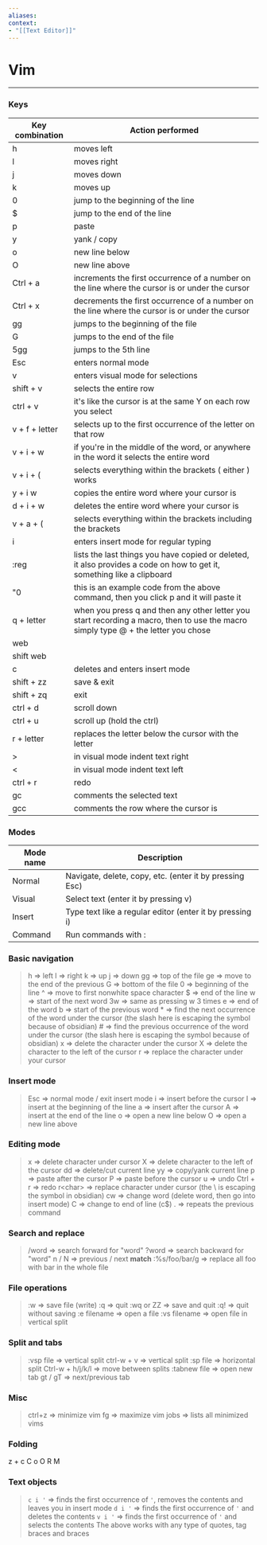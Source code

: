 ```yaml
---
aliases:
context:
- "[[Text Editor]]"
---
```


# Vim

---
### Keys

| Key combination | Action performed |
|------------------  |--------------------  |
| h | moves left |
| l | moves right |
| j | moves down |
| k | moves up |
| 0 | jump to the beginning of the line |
| $ | jump to the end of the line |
| p | paste |
| y | yank / copy |
| o | new line below |
| O | new line above |
| Ctrl + a | increments the first occurrence of a number on the line where the cursor is or under the cursor |
| Ctrl + x | decrements the first occurrence of a number on the line where the cursor is or under the cursor |
| gg | jumps to the beginning of the file |
| G | jumps to the end of the file |
| 5gg | jumps to the 5th line |
| Esc | enters normal mode |
| v | enters visual mode for selections |
| shift + v | selects the entire row |
| ctrl + v | it's like the cursor is at the same Y on each row you select |
| v + f + letter | selects up to the first occurrence of the letter on that row | 
| v + i + w | if you're in the middle of the word, or anywhere in the word it selects the entire word |
| v + i + ( | selects everything within the brackets ( either ) works |
| y + i w | copies the entire word where your cursor is |
| d + i + w | deletes the entire word where your cursor is |
| v + a + ( | selects everything within the brackets including the brackets | 
| i | enters insert mode for regular typing |
| :reg | lists the last things you have copied or deleted, it also provides a code on how to get it, something like a clipboard |
| "0 | this is an example code from the above command, then you click p and it will paste it |
| q + letter | when you press q and then any other letter you start recording a macro, then to use the macro simply type @ + the letter you chose |
| web | 
| shift web| 
| c | deletes and enters insert mode |
| shift + zz | save & exit |
| shift + zq | exit |
| ctrl + d | scroll down |
| ctrl + u | scroll up (hold the ctrl) |
| r + letter | replaces the letter below the cursor with the letter |
| > | in visual mode indent text right |
| < | in visual mode indent text left |
| ctrl + r | redo |
| gc | comments the selected text |
| gcc | comments the row where the cursor is | 

### Modes

| Mode name | Description |
| --------------| -------------|
| Normal | Navigate, delete, copy, etc. (enter it by pressing Esc)|
| Visual | Select text (enter it by pressing v)|
| Insert | Type text like a regular editor (enter it by pressing i)|
| Command | Run commands with : |




### Basic navigation
> h => left
> l => right
> k => up
> j => down
> gg => top of the file
> ge => move to the end of the previous 
> G => bottom of the file
> 0 => beginning of the line
> ^ => move to first nonwhite space character
> $ => end of the line
> w => start of the next word
> 3w => same as pressing w 3 times
> e => end of the word
> b => start of the previous word
> \* => find the next occurrence of the word under the cursor (the slash here is escaping the symbol because of obsidian)
> \# => find the previous occurrence of the word under the cursor (the slash here is escaping the symbol because of obsidian)
> x => delete the character under the cursor
> X => delete the character to the left of the cursor
> r => replace the character under your cursor

### Insert mode

> Esc => normal mode / exit insert mode
> i => insert before the cursor
> I => insert at the beginning of the line
> a => insert after the cursor
> A => insert at the end of the line
> o => open a new line below
> O => open a new line above

### Editing mode

> x => delete character under cursor
> X => delete character to the left of the cursor
> dd => delete/cut current line
> yy => copy/yank current line
> p => paste after the cursor
> P => paste before the cursor
> u => undo
> Ctrl + r => redo
> r\<char> => replace character under cursor (the \ is escaping the symbol in obsidian)
> cw => change word (delete word, then go into insert mode)
> C => change to end of line (c$)
> . => repeats the previous command

### Search and replace

> /word => search forward for "word"
> ?word => search backward for "word"
> n / N => previous / next **match**
> :%s/foo/bar/g => replace all foo with bar in the whole file

### File operations

> :w => save file (write)
> :q => quit
> :wq or ZZ => save and quit
> :q! => quit without saving
> :e filename => open a file
> :vs filename => open file in vertical split


### Split and tabs

> :vsp file => vertical split
> ctrl-w + v => vertical split
> :sp file => horizontal split
> Ctrl-w + h/j/k/l => move between splits
> :tabnew file => open new tab
> gt / gT => next/previous tab


### Misc
> ctrl+z => minimize vim
> fg => maximize vim
> jobs => lists all minimized vims


### Folding
z + c C o O R M


### Text objects

> `c i '` => finds the first occurrence of `'`, removes the contents and leaves you in insert mode
> `d i '` => finds the first occurrence of `'` and deletes the contents
> `v i '` => finds the first occurrence of `'` and selects the contents
The above works with any type of quotes, tag braces and braces

